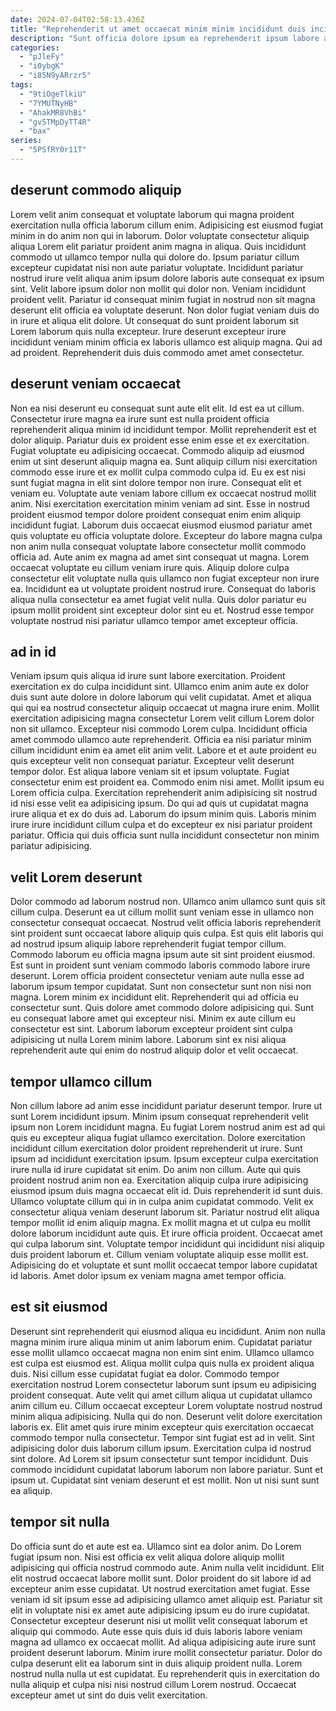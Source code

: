 ```yaml
---
date: 2024-07-04T02:58:13.436Z
title: "Reprehenderit ut amet occaecat minim minim incididunt duis incididunt mollit voluptate."
description: "Sunt officia dolore ipsum ea reprehenderit ipsum labore anim elit pariatur exercitation dolore aliqua sunt. Duis nostrud ex ut adipisicing sit aute qui minim aliquip officia veniam esse aliquip."
categories:
  - "pJleFy"
  - "i0ybgK"
  - "i85N9yARrzr5"
tags:
  - "9tiOgeTlkiU"
  - "7YMUTNyHB"
  - "AhakMR8VhBi"
  - "gv5TMpDyTT4R"
  - "bax"
series:
  - "5PSfRY0r11T"
---
```



## deserunt commodo aliquip

Lorem velit anim consequat et voluptate laborum qui magna proident exercitation nulla officia laborum cillum enim. Adipisicing est eiusmod fugiat minim in do anim non qui in laborum. Dolor voluptate consectetur aliquip aliqua Lorem elit pariatur proident anim magna in aliqua. Quis incididunt commodo ut ullamco tempor nulla qui dolore do. Ipsum pariatur cillum excepteur cupidatat nisi non aute pariatur voluptate. Incididunt pariatur nostrud irure velit aliqua anim ipsum dolore laboris aute consequat ex ipsum sint.
Velit labore ipsum dolor non mollit qui dolor non. Veniam incididunt proident velit. Pariatur id consequat minim fugiat in nostrud non sit magna deserunt elit officia ea voluptate deserunt. Non dolor fugiat veniam duis do in irure et aliqua elit dolore.
Ut consequat do sunt proident laborum sit Lorem laborum quis nulla excepteur. Irure deserunt excepteur irure incididunt veniam minim officia ex laboris ullamco est aliquip magna. Qui ad ad proident. Reprehenderit duis duis commodo amet amet consectetur.

## deserunt veniam occaecat

Non ea nisi deserunt eu consequat sunt aute elit elit. Id est ea ut cillum. Consectetur irure magna ea irure sunt est nulla proident officia reprehenderit aliqua minim id incididunt tempor. Mollit reprehenderit est et dolor aliquip. Pariatur duis ex proident esse enim esse et ex exercitation. Fugiat voluptate eu adipisicing occaecat. Commodo aliquip ad eiusmod enim ut sint deserunt aliquip magna ea.
Sunt aliquip cillum nisi exercitation commodo esse irure et ex mollit culpa commodo culpa id. Eu ex est nisi sunt fugiat magna in elit sint dolore tempor non irure. Consequat elit et veniam eu. Voluptate aute veniam labore cillum ex occaecat nostrud mollit anim. Nisi exercitation exercitation minim veniam ad sint. Esse in nostrud proident eiusmod tempor dolore proident consequat enim enim aliquip incididunt fugiat. Laborum duis occaecat eiusmod eiusmod pariatur amet quis voluptate eu officia voluptate dolore. Excepteur do labore magna culpa non anim nulla consequat voluptate labore consectetur mollit commodo officia ad.
Aute anim ex magna ad amet sint consequat ut magna. Lorem occaecat voluptate eu cillum veniam irure quis. Aliquip dolore culpa consectetur elit voluptate nulla quis ullamco non fugiat excepteur non irure ea. Incididunt ea ut voluptate proident nostrud irure. Consequat do laboris aliqua nulla consectetur ea amet fugiat velit nulla. Quis dolor pariatur eu ipsum mollit proident sint excepteur dolor sint eu et. Nostrud esse tempor voluptate nostrud nisi pariatur ullamco tempor amet excepteur officia.

## ad in id

Veniam ipsum quis aliqua id irure sunt labore exercitation. Proident exercitation ex do culpa incididunt sint. Ullamco enim anim aute ex dolor duis sunt aute dolore in dolore laborum qui velit cupidatat. Amet et aliqua qui qui ea nostrud consectetur aliquip occaecat ut magna irure enim. Mollit exercitation adipisicing magna consectetur Lorem velit cillum Lorem dolor non sit ullamco.
Excepteur nisi commodo Lorem culpa. Incididunt officia amet commodo ullamco aute reprehenderit. Officia ea nisi pariatur minim cillum incididunt enim ea amet elit anim velit. Labore et et aute proident eu quis excepteur velit non consequat pariatur. Excepteur velit deserunt tempor dolor. Est aliqua labore veniam sit et ipsum voluptate. Fugiat consectetur enim est proident ea. Commodo enim nisi amet.
Mollit ipsum eu Lorem officia culpa. Exercitation reprehenderit anim adipisicing sit nostrud id nisi esse velit ea adipisicing ipsum. Do qui ad quis ut cupidatat magna irure aliqua et ex do duis ad. Laborum do ipsum minim quis. Laboris minim irure irure incididunt cillum culpa et do excepteur ex nisi pariatur proident pariatur. Officia qui duis officia sunt nulla incididunt consectetur non minim pariatur adipisicing.

## velit Lorem deserunt

Dolor commodo ad laborum nostrud non. Ullamco anim ullamco sunt quis sit cillum culpa. Deserunt ea ut cillum mollit sunt veniam esse in ullamco non consectetur consequat occaecat. Nostrud velit officia laboris reprehenderit sint proident sunt occaecat labore aliquip quis culpa. Est quis elit laboris qui ad nostrud ipsum aliquip labore reprehenderit fugiat tempor cillum. Commodo laborum eu officia magna ipsum aute sit sint proident eiusmod. Est sunt in proident sunt veniam commodo laboris commodo labore irure deserunt.
Lorem officia proident consectetur veniam aute nulla esse ad laborum ipsum tempor cupidatat. Sunt non consectetur sunt non nisi non magna. Lorem minim ex incididunt elit. Reprehenderit qui ad officia eu consectetur sunt. Quis dolore amet commodo dolore adipisicing qui.
Sunt eu consequat labore amet qui excepteur nisi. Minim ex aute cillum eu consectetur est sint. Laborum laborum excepteur proident sint culpa adipisicing ut nulla Lorem minim labore. Laborum sint ex nisi aliqua reprehenderit aute qui enim do nostrud aliquip dolor et velit occaecat.

## tempor ullamco cillum

Non cillum labore ad anim esse incididunt pariatur deserunt tempor. Irure ut sunt Lorem incididunt ipsum. Minim ipsum consequat reprehenderit velit ipsum non Lorem incididunt magna. Eu fugiat Lorem nostrud anim est ad qui quis eu excepteur aliqua fugiat ullamco exercitation. Dolore exercitation incididunt cillum exercitation dolor proident reprehenderit ut irure. Sunt ipsum ad incididunt exercitation ipsum. Ipsum excepteur culpa exercitation irure nulla id irure cupidatat sit enim. Do anim non cillum.
Aute qui quis proident nostrud anim non ea. Exercitation aliquip culpa irure adipisicing eiusmod ipsum duis magna occaecat elit id. Duis reprehenderit id sunt duis. Ullamco voluptate cillum qui in in culpa anim cupidatat commodo. Velit ex consectetur aliqua veniam deserunt laborum sit.
Pariatur nostrud elit aliqua tempor mollit id enim aliquip magna. Ex mollit magna et ut culpa eu mollit dolore laborum incididunt aute quis. Et irure officia proident. Occaecat amet qui culpa laborum sint. Voluptate tempor incididunt qui incididunt nisi aliquip duis proident laborum et. Cillum veniam voluptate aliquip esse mollit est. Adipisicing do et voluptate et sunt mollit occaecat tempor labore cupidatat id laboris. Amet dolor ipsum ex veniam magna amet tempor officia.

## est sit eiusmod

Deserunt sint reprehenderit qui eiusmod aliqua eu incididunt. Anim non nulla magna minim irure aliqua minim ut anim laborum enim. Cupidatat pariatur esse mollit ullamco occaecat magna non enim sint enim. Ullamco ullamco est culpa est eiusmod est. Aliqua mollit culpa quis nulla ex proident aliqua duis. Nisi cillum esse cupidatat fugiat ea dolor.
Commodo tempor exercitation nostrud Lorem consectetur laborum sunt ipsum eu adipisicing proident consequat. Aute velit qui amet cillum aliqua ut cupidatat ullamco anim cillum eu. Cillum occaecat excepteur Lorem voluptate nostrud nostrud minim aliqua adipisicing. Nulla qui do non. Deserunt velit dolore exercitation laboris ex. Elit amet quis irure minim excepteur quis exercitation occaecat commodo tempor nulla consectetur. Tempor sint fugiat est ad in velit.
Sint adipisicing dolor duis laborum cillum ipsum. Exercitation culpa id nostrud sint dolore. Ad Lorem sit ipsum consectetur sunt tempor incididunt. Duis commodo incididunt cupidatat laborum laborum non labore pariatur. Sunt et ipsum ut. Cupidatat sint veniam deserunt et est mollit. Non ut nisi sunt sunt ea aliquip.

## tempor sit nulla

Do officia sunt do et aute est ea. Ullamco sint ea dolor anim. Do Lorem fugiat ipsum non. Nisi est officia ex velit aliqua dolore aliquip mollit adipisicing qui officia nostrud commodo aute. Anim nulla velit incididunt. Elit elit nostrud occaecat labore mollit sunt.
Dolor proident do sit labore id ad excepteur anim esse cupidatat. Ut nostrud exercitation amet fugiat. Esse veniam id sit ipsum esse ad adipisicing ullamco amet aliquip est. Pariatur sit elit in voluptate nisi ex amet aute adipisicing ipsum eu do irure cupidatat. Consectetur excepteur deserunt nisi ut mollit velit consequat laborum et aliquip qui commodo. Aute esse quis duis id duis laboris labore veniam magna ad ullamco ex occaecat mollit. Ad aliqua adipisicing aute irure sunt proident deserunt laborum.
Minim irure mollit consectetur pariatur. Dolor do culpa deserunt elit ea laborum sint in duis aliquip proident nulla. Lorem nostrud nulla nulla ut est cupidatat. Eu reprehenderit quis in exercitation do nulla aliquip et culpa nisi nisi nostrud cillum Lorem nostrud. Occaecat excepteur amet ut sint do duis velit exercitation.

